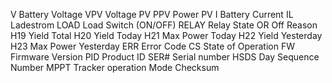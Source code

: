 V       Battery Voltage
VPV     Voltage PV
PPV     Power PV
I       Battery Current
IL      Ladestrom
LOAD    Load Switch (ON/OFF)
RELAY   Relay State 
OR      Off Reason
H19     Yield Total
H20     Yield Today
H21     Max Power Today
H22     Yield Yesterday
H23     Max Power Yesterday
ERR     Error Code
CS      State of Operation
FW      Firmware Version
PID     Product ID
SER#    Serial number
HSDS    Day Sequence Number
MPPT    Tracker operation Mode
Checksum
